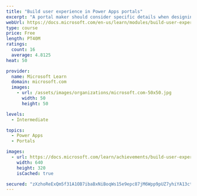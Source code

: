 ```yaml
---
title: "Build user experience in Power Apps portals"
excerpt: "A portal maker should consider specific details when designing and building portals. Implementing a portal solution requires knowledge of the specific business requirements and needs of the customer. Along with being simplistic and well-designed, a successful portal should provide functionality in consideration of geographical location, language, and accessibility needs. Additionally, portal makers should ensure that portal metadata is backed up to source control and deployed to test and production environments in a consistent and structured way."
webUrl: https://docs.microsoft.com/en-us/learn/modules/build-user-experience-portals/
type: course
price: Free
length: PT40M
ratings:
  count: 16
  average: 4.8125
heat: 50

provider:
  name: Microsoft Learn
  domain: microsoft.com
  images:
    - url: /assets/images/organizations/microsoft.com-50x50.jpg
      width: 50
      height: 50

levels:
  - Intermediate

topics:
  - Power Apps
  - Portals

images:
  - url: https://docs.microsoft.com/learn/achievements/build-user-experience-portals-social.png
    width: 640
    height: 320
    isCached: true

secured: "zXzhoReExQm5f31A1OB7ibaBxNiBoqWs15e9epc87jM6Wpp9pUZ7yhiYA13ctojL9twmVGTein+oPz3S7MaqtL9R0bo99kmNBXZYreaUdd81bDYYy8J8fHxXnwYxLE+g4lcLV+/nQoxSPupBpFCjeQDHeqlrXRyQ/rfLDEzORb4D2ta0V5Y7VPpzLf33GBFFkSPb8IU60CPDA7GlFt88wJDW65AAcWtP/HznBrYP8v8AwdPFdfcBaRmNSqgyOGGRcrc26XY5eOq4+Ltyeoa+bzHqaL6cBRQYUM59ljV0Ns0VwgVGSms2qyILmaTy14e5VXGZfzHqUy8NjLSFhfQqbBZQxXb+VC7iWOBkPM4/04wuVwQlELb747WkIpr5mPrLMKT9u4QHY5x8UO9BVXUapBTANJriOtTuymDUEpvUTI4=;HykIwTtlMmLsKtUAHmW9Qw=="
---
```


